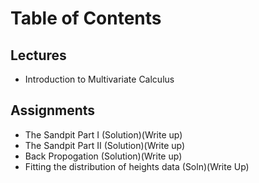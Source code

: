 # Table of Contents
## Lectures
- Introduction to Multivariate Calculus 

## Assignments
- The Sandpit Part I (Solution)(Write up)
- The Sandpit Part II (Solution)(Write up)
- Back Propogation (Solution)(Write up)
- Fitting the distribution of heights data (Soln)(Write Up)

